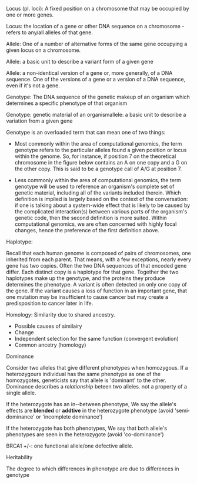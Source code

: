 Locus (pl. loci):  A fixed position on a chromosome that may be occupied by one or more genes. 

Locus: the location of a gene or other DNA sequence on a chromosome - refers to any/all alleles of that gene.

Allele: One of a number of alternative forms of the same gene occupying a given locus on a chromosome.

Allele: a basic unit to describe a variant form of a given gene

Allele: a non-identical version of a gene or, more generally, of a DNA sequence. One of the versions of a gene or a version of a DNA sequence, even if it's not a gene.

Genotype: The DNA sequence  of the genetic makeup of an organism which determines a specific phenotype of that organism

Genotype: genetic material of an organismallele: a basic unit to describe a variation from a given gene

Genotype is an overloaded term that can mean one of two things:

 - Most commonly within the area of computational genomics, the term genotype refers to the particular alleles found a given position or locus within the genome. So, for instance, if position 7 on the theoretical chromosome in the figure below contains an A on one copy and a G on the other copy. This is said to be a genotype call of A/G at position 7.

 - Less commonly within the area of computational genomics, the term genotype will be used to reference an organism's complete set of genetic material, including all of the variants included therein.
Which definition is implied is largely based on the context of the conversation: if one is talking about a system-wide effect that is likely to be caused by the complicated interaction(s) between various parts of the organism's genetic code, then the second definition is more suited. Within computational genomics, we are often concerned with highly focal changes, hence the preference of the first definition above.

Haplotype:

Recall that each human genome is composed of pairs of chromosomes, one inherited from each parent. That means, with a few exceptions, nearly every gene has two copies. Often the two DNA sequences of that encoded gene differ. Each distinct copy is a haplotype for that gene. Together the two haplotypes make up the genotype, and the proteins they produce determines the phenotype. A variant is often detected on only one copy of the gene. If the variant causes a loss of function in an important gene, that one mutation may be insufficient to cause cancer but may create a predisposition to cancer later in life.


Homology: Similarity due to shared ancestry.
 - Possible causes of similairy
  - Change
  - Independent selection for the same function (convergent evolution)
  - Common ancetry (homology)


Dominance 

Consider two alleles that give different phenotypes when homozygous. If a heterozygours individual has the same phenotype as one of the homozygotes, geneticists say that allele is 'dominant' to the other. Dominance describes a *relationship* beteen two alleles. not a property of a single allele. 

If the heterozygote has an in-­‐between phenotype, We say the allele's effects are **blended** or **addtive** in the heterozygote phenotype (avoid 'semi‐dominance' or 'incomplete dominance')

If the heterozygote has both phenotypes, We say that both allele's phenotypes are seen in the heterozygote (avoid 'co-dominance')

BRCA1 +/-: one functional allele/one defective allele.

Heritability

The degree to which differences in phenotype are due to differences in genotype
